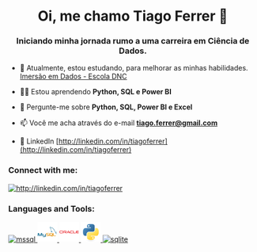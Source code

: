 <h1 align="center">Oi, me chamo Tiago Ferrer 🖖</h1>
<h3 align="center">Iniciando minha jornada rumo a uma carreira em Ciência de Dados.</h3>

- 🚧 Atualmente, estou estudando, para melhorar as minhas habilidades. [Imersão em Dados - Escola DNC](https://www.escoladnc.com.br/imersao-em-dados)

- 👨‍🎓 Estou aprendendo **Python, SQL e Power BI**

- 💬 Pergunte-me sobre **Python, SQL, Power BI e Excel**

- 📫 Você me acha através do e-mail **tiago.ferrer@gmail.com**

- 🔗 LinkedIn [http://linkedin.com/in/tiagoferrer](http://linkedin.com/in/tiagoferrer)

<h3 align="left">Connect with me:</h3>
<p align="left">
<a href="https://linkedin.com/in/http://linkedin.com/in/tiagoferrer" target="blank"><img align="center" src="https://raw.githubusercontent.com/rahuldkjain/github-profile-readme-generator/master/src/images/icons/Social/linked-in-alt.svg" alt="http://linkedin.com/in/tiagoferrer" height="30" width="40" /></a>
</p>

<h3 align="left">Languages and Tools:</h3>
<p align="left"> <a href="https://www.microsoft.com/en-us/sql-server" target="_blank" rel="noreferrer"> <img src="https://www.svgrepo.com/show/303229/microsoft-sql-server-logo.svg" alt="mssql" width="40" height="40"/> </a> <a href="https://www.mysql.com/" target="_blank" rel="noreferrer"> <img src="https://raw.githubusercontent.com/devicons/devicon/master/icons/mysql/mysql-original-wordmark.svg" alt="mysql" width="40" height="40"/> </a> <a href="https://www.oracle.com/" target="_blank" rel="noreferrer"> <img src="https://raw.githubusercontent.com/devicons/devicon/master/icons/oracle/oracle-original.svg" alt="oracle" width="40" height="40"/> </a> <a href="https://www.python.org" target="_blank" rel="noreferrer"> <img src="https://raw.githubusercontent.com/devicons/devicon/master/icons/python/python-original.svg" alt="python" width="40" height="40"/> </a> <a href="https://www.sqlite.org/" target="_blank" rel="noreferrer"> <img src="https://www.vectorlogo.zone/logos/sqlite/sqlite-icon.svg" alt="sqlite" width="40" height="40"/> </a> </p>
